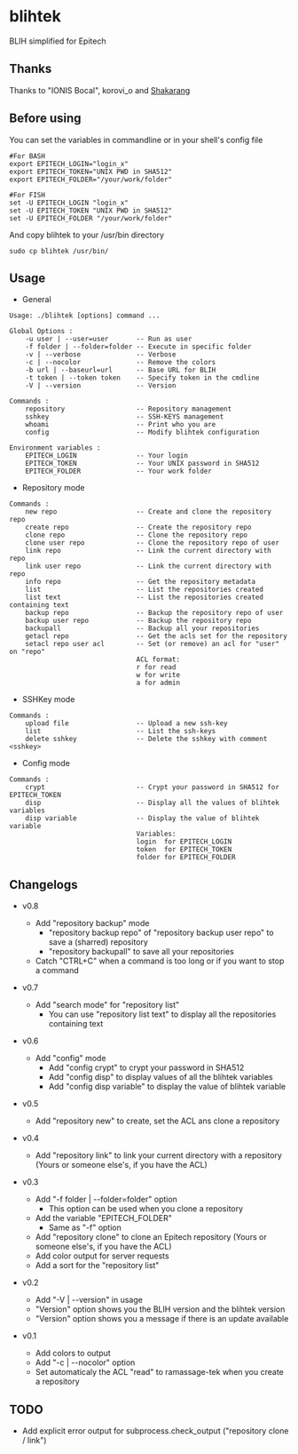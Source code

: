 # blihtek
BLIH simplified for Epitech

## Thanks
Thanks to "IONIS Bocal", korovi_o and [Shakarang](https://github.com/Shakarang)

## Before using
You can set the variables in commandline or in your shell's config file
````shell
#For BASH
export EPITECH_LOGIN="login_x"
export EPITECH_TOKEN="UNIX PWD in SHA512"
export EPITECH_FOLDER="/your/work/folder"
````
````fish
#For FISH
set -U EPITECH_LOGIN "login_x"
set -U EPITECH_TOKEN "UNIX PWD in SHA512"
set -U EPITECH_FOLDER "/your/work/folder"
````
And copy blihtek to your /usr/bin directory
````
sudo cp blihtek /usr/bin/
````
## Usage

* General
````
Usage: ./blihtek [options] command ...

Global Options :
    -u user | --user=user       -- Run as user
    -f folder | --folder=folder -- Execute in specific folder
    -v | --verbose              -- Verbose
    -c | --nocolor              -- Remove the colors
    -b url | --baseurl=url      -- Base URL for BLIH
    -t token | --token token    -- Specify token in the cmdline
    -V | --version              -- Version

Commands :
    repository                  -- Repository management
    sshkey                      -- SSH-KEYS management
    whoami                      -- Print who you are
    config                      -- Modify blihtek configuration

Environment variables :
    EPITECH_LOGIN               -- Your login
    EPITECH_TOKEN               -- Your UNIX password in SHA512
    EPITECH_FOLDER              -- Your work folder
````

* Repository mode
````
Commands :
    new repo                    -- Create and clone the repository repo
    create repo                 -- Create the repository repo
    clone repo                  -- Clone the repository repo
    clone user repo             -- Clone the repository repo of user
    link repo                   -- Link the current directory with repo
    link user repo              -- Link the current directory with repo
    info repo                   -- Get the repository metadata
    list                        -- List the repositories created
    list text                   -- List the repositories created containing text
    backup repo                 -- Backup the repository repo of user
    backup user repo            -- Backup the repository repo
    backupall                   -- Backup all your repositories
    getacl repo                 -- Get the acls set for the repository
    setacl repo user acl        -- Set (or remove) an acl for "user" on "repo"
                                ACL format:
                                r for read
                                w for write
                                a for admin
````

* SSHKey mode
````
Commands :
    upload file                 -- Upload a new ssh-key
    list                        -- List the ssh-keys
    delete sshkey               -- Delete the sshkey with comment <sshkey>
````

* Config mode
````
Commands :
    crypt                       -- Crypt your password in SHA512 for EPITECH_TOKEN
    disp                        -- Display all the values of blihtek variables
    disp variable               -- Display the value of blihtek variable
                                Variables:
                                login  for EPITECH_LOGIN
                                token  for EPITECH_TOKEN
                                folder for EPITECH_FOLDER
````

## Changelogs

* v0.8
    * Add "repository backup" mode
        * "repository backup repo" of "repository backup user repo" to save a (sharred) repository
        * "repository backupall" to save all your repositories
    * Catch "CTRL+C" when a command is too long or if you want to stop a command

* v0.7
    * Add "search mode" for "repository list"
        * You can use "repository list text" to display all the repositories containing text

* v0.6
    * Add "config" mode
        * Add "config crypt" to crypt your password in SHA512
        * Add "config disp" to display values of all the blihtek variables
        * Add "config disp variable" to display the value of blihtek variable

* v0.5
    * Add "repository new" to create, set the ACL ans clone a repository

* v0.4
    * Add "repository link" to link your current directory with a repository (Yours or someone else's, if you have the ACL)

* v0.3
    * Add "-f folder | --folder=folder" option
        * This option can be used when you clone a repository
    * Add the variable "EPITECH_FOLDER"
        * Same as "-f" option
    * Add "repository clone" to clone an Epitech repository (Yours or someone else's, if you have the ACL)
    * Add color output for server requests
    * Add a sort for the "repository list"

* v0.2
    * Add "-V | --version" in usage
    * "Version" option shows you the BLIH version and the blihtek version
    * "Version" option shows you a message if there is an update available

* v0.1
    * Add colors to output
    * Add "-c | --nocolor" option
    * Set automaticaly the ACL "read" to ramassage-tek when you create a repository

## TODO

* Add explicit error output for subprocess.check_output ("repository clone / link")
